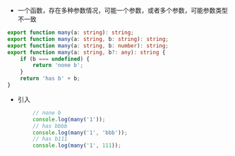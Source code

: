 * 一个函数，存在多种参数情况，可能一个参数，或者多个参数，可能参数类型不一致
```typescript
export function many(a: string): string;
export function many(a: string, b: string): string;
export function many(a: string, b: number): string;
export function many(a: string, b?: any): string {
    if (b === undefined) {
        return 'none b';
    }
    return 'has b' + b;
}
```
* 引入
```typescript
        // none b
        console.log(many('1'));
        // has bbbb
        console.log(many('1', 'bbb'));
        // has b111
        console.log(many('1', 111));
```
